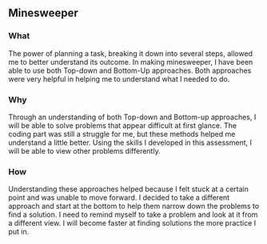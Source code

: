 ## Minesweeper

### What

The power of planning a task, breaking it down into several steps, allowed me to better understand its outcome. In making minesweeper, I have been able to use both Top-down and Bottom-Up approaches. Both approaches were very helpful in helping me to understand what I needed to do.

### Why

Through an understanding of both Top-down and Bottom-up approaches, I will be able to solve problems that appear difficult at first glance. The coding part was still a struggle for me, but these methods helped me understand a little better. Using the skills I developed in this assessment, I will be able to view other problems differently. 

### How

Understanding these approaches helped because I felt stuck at a certain point and was unable to move forward. I decided to take a different approach and start at the bottom to help them narrow down the problems to find a solution. I need to remind myself to take a problem and look at it from a different view. I will become faster at finding solutions the more practice I put in.